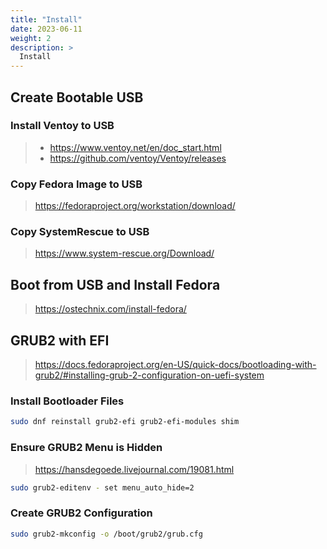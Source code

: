 ```yaml
---
title: "Install"
date: 2023-06-11
weight: 2
description: >
  Install
---
```


## Create Bootable USB

### Install Ventoy to USB

> - <https://www.ventoy.net/en/doc_start.html>
> - <https://github.com/ventoy/Ventoy/releases>

### Copy Fedora Image to USB

> <https://fedoraproject.org/workstation/download/>

### Copy SystemRescue to USB

> <https://www.system-rescue.org/Download/>

## Boot from USB and Install Fedora

> <https://ostechnix.com/install-fedora/>

## GRUB2 with EFI

> <https://docs.fedoraproject.org/en-US/quick-docs/bootloading-with-grub2/#installing-grub-2-configuration-on-uefi-system>

### Install Bootloader Files

```bash
sudo dnf reinstall grub2-efi grub2-efi-modules shim
```

### Ensure GRUB2 Menu is Hidden

> <https://hansdegoede.livejournal.com/19081.html>

```bash
sudo grub2-editenv - set menu_auto_hide=2
```

### Create GRUB2 Configuration

```bash
sudo grub2-mkconfig -o /boot/grub2/grub.cfg
```
